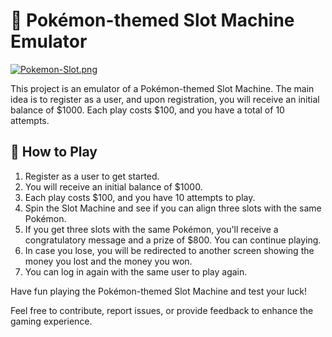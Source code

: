 # 🎰 Pokémon-themed Slot Machine Emulator

[![Pokemon-Slot.png](https://i.postimg.cc/5071VrgH/Pokemon-Slot.png)](https://postimg.cc/k6bLNfk9)

This project is an emulator of a Pokémon-themed Slot Machine. The main idea is to register as a user, and upon registration, you will receive an initial balance of $1000. Each play costs $100, and you have a total of 10 attempts.

## 📝 How to Play

1. Register as a user to get started.
2. You will receive an initial balance of $1000.
3. Each play costs $100, and you have 10 attempts to play.
4. Spin the Slot Machine and see if you can align three slots with the same Pokémon.
5. If you get three slots with the same Pokémon, you'll receive a congratulatory message and a prize of $800. You can continue playing.
6. In case you lose, you will be redirected to another screen showing the money you lost and the money you won.
7. You can log in again with the same user to play again.

Have fun playing the Pokémon-themed Slot Machine and test your luck!

Feel free to contribute, report issues, or provide feedback to enhance the gaming experience.
